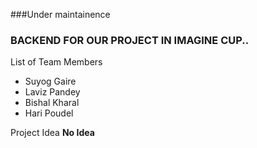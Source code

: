 ###Under maintainence 

### BACKEND FOR OUR PROJECT IN IMAGINE CUP..

List of Team Members
- Suyog Gaire
- Laviz Pandey
- Bishal Kharal
- Hari Poudel


Project Idea
**No Idea**
